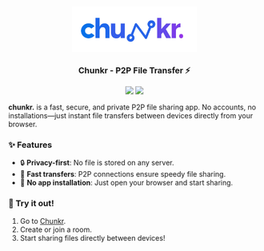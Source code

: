 <div align="center">
  <p align="center">
    <img src="./client/public/logo.png" width="250">
  </p>
  <h3 align="center">Chunkr - P2P File Transfer ⚡</h3>
  <p align="center">
    <img src="https://img.shields.io/badge/status-active-brightgreen" height="22" />
    <img src="https://img.shields.io/badge/release-v1.0-blue" height="22" />
  </p>
</div>

**chunkr.** is a fast, secure, and private P2P file sharing app. No accounts, no installations—just instant file transfers between devices directly from your browser.

### ✨ Features

- 🔒 **Privacy-first**: No file is stored on any server.
- 🚀 **Fast transfers**: P2P connections ensure speedy file sharing.
- 📱 **No app installation**: Just open your browser and start sharing.

### 🎉 Try it out!

1. Go to [Chunkr](https://chunkr.vercel.app).
2. Create or join a room.
3. Start sharing files directly between devices!
